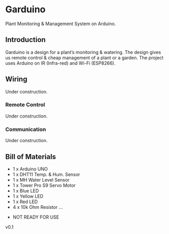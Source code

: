 # Garduino
Plant Monitoring &amp; Management System on Arduino.

## Introduction

Garduino is a design for a plant’s monitoring & watering. The design gives us remote control & cheap management of a plant or a garden. The project uses Arduino on IR (Infra-red) and Wi-Fi (ESP8266).

## Wiring

Under construction.

### Remote Control

Under construction.

### Communication

Under construction.


## Bill of Materials

* 1 x Arduino UNO
* 1 x DHT11 Temp. & Hum. Sensor
* 1 x MH Water Level Sensor
* 1 x Tower Pro S9 Servo Motor
* 1 x Blue LED
* 1 x Yellow LED
* 1 x Red LED
* 4 x 10k Ohm Resistor
…


- NOT READY FOR USE

v0.1

